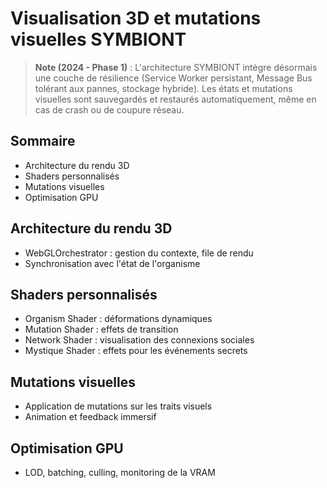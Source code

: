# Visualisation 3D et mutations visuelles SYMBIONT

> **Note (2024 - Phase 1)** : L'architecture SYMBIONT intègre désormais une couche de résilience (Service Worker persistant, Message Bus tolérant aux pannes, stockage hybride). Les états et mutations visuelles sont sauvegardés et restaurés automatiquement, même en cas de crash ou de coupure réseau.

## Sommaire
- Architecture du rendu 3D
- Shaders personnalisés
- Mutations visuelles
- Optimisation GPU

## Architecture du rendu 3D
- WebGLOrchestrator : gestion du contexte, file de rendu
- Synchronisation avec l'état de l'organisme

## Shaders personnalisés
- Organism Shader : déformations dynamiques
- Mutation Shader : effets de transition
- Network Shader : visualisation des connexions sociales
- Mystique Shader : effets pour les événements secrets

## Mutations visuelles
- Application de mutations sur les traits visuels
- Animation et feedback immersif

## Optimisation GPU
- LOD, batching, culling, monitoring de la VRAM 